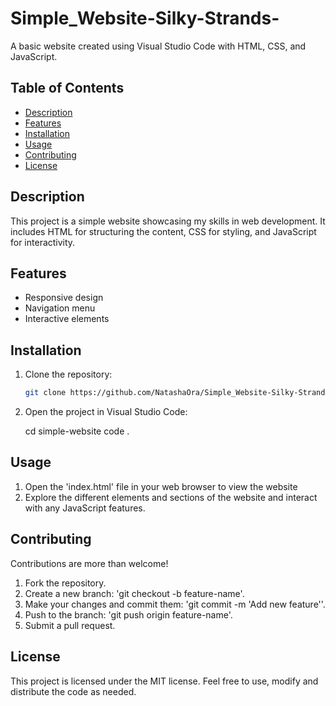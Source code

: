 # Simple_Website-Silky-Strands-

A basic website created using Visual Studio Code with HTML, CSS, and JavaScript.

## Table of Contents

- [Description](#description)
- [Features](#features)
- [Installation](#installation)
- [Usage](#usage)
- [Contributing](#contributing)
- [License](#license)

## Description

This project is a simple website showcasing my skills in web development. It includes HTML for structuring the content, CSS for styling, and JavaScript for interactivity.

## Features

- Responsive design
- Navigation menu
- Interactive elements

## Installation

1. Clone the repository:

   ```bash
   git clone https://github.com/NatashaOra/Simple_Website-Silky-Strands-.git
2. Open the project in Visual Studio Code:

   cd simple-website
   code .

## Usage

1. Open the 'index.html' file in your web browser to view the website
2. Explore the different elements and sections of the website and interact with any JavaScript features.

## Contributing
Contributions are more than welcome!

1. Fork the repository.
2. Create a new branch: 'git checkout -b feature-name'.
3. Make your changes and commit them: 'git commit -m 'Add new feature''.
4. Push to the branch: 'git push origin feature-name'.
5. Submit a pull request.

## License 

This project is licensed under the MIT license. Feel free to use, modify and distribute the code as needed.



